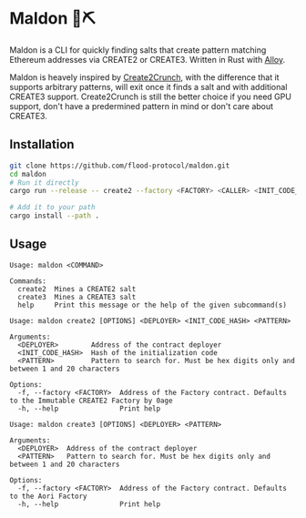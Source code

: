 # Maldon 🧂⛏️

Maldon is a CLI for quickly finding salts that create pattern matching Ethereum addresses via CREATE2 or CREATE3.
Written in Rust with [Alloy](https://github.com/alloy-rs/core).

Maldon is heavely inspired by [Create2Crunch](https://github.com/0age/create2crunch), with the difference that it supports arbitrary patterns, will exit once it finds a salt and with additional CREATE3 support.
Create2Crunch is still the better choice if you need GPU support, don't have a predermined pattern in mind or don't care about CREATE3.

## Installation

```bash
git clone https://github.com/flood-protocol/maldon.git
cd maldon
# Run it directly
cargo run --release -- create2 --factory <FACTORY> <CALLER> <INIT_CODE_HASH> <PATTERN>

# Add it to your path
cargo install --path .
```

## Usage

```
Usage: maldon <COMMAND>

Commands:
  create2  Mines a CREATE2 salt
  create3  Mines a CREATE3 salt
  help     Print this message or the help of the given subcommand(s)

Usage: maldon create2 [OPTIONS] <DEPLOYER> <INIT_CODE_HASH> <PATTERN>

Arguments:
  <DEPLOYER>        Address of the contract deployer
  <INIT_CODE_HASH>  Hash of the initialization code
  <PATTERN>         Pattern to search for. Must be hex digits only and between 1 and 20 characters

Options:
  -f, --factory <FACTORY>  Address of the Factory contract. Defaults to the Immutable CREATE2 Factory by 0age
  -h, --help               Print help

Usage: maldon create3 [OPTIONS] <DEPLOYER> <PATTERN>

Arguments:
  <DEPLOYER>  Address of the contract deployer
  <PATTERN>   Pattern to search for. Must be hex digits only and between 1 and 20 characters

Options:
  -f, --factory <FACTORY>  Address of the Factory contract. Defaults to the Aori Factory
  -h, --help               Print help
```
